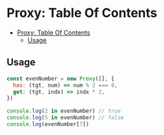 # Proxy: Table Of Contents

- [Proxy: Table Of Contents](#proxy-table-of-contents)
  - [Usage](#usage)

## Usage

```js
const evenNumber = new Proxy([], {
  has: (tgt, num) => num % 2 === 0,
  get: (tgt, indx) => indx * 2,
})

console.log(2 in evenNumber) // true
console.log(5 in evenNumber) // false
console.log(evenNumber[7])
```
